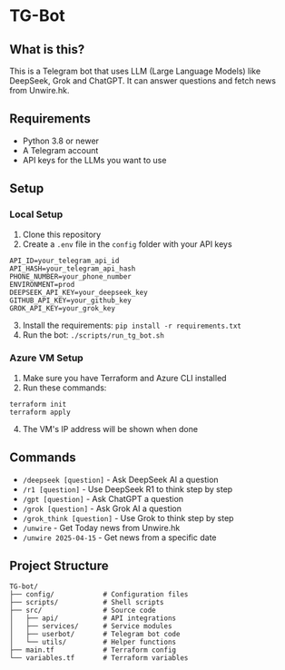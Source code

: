 # TG-Bot

## What is this?
This is a Telegram bot that uses LLM (Large Language Models) like DeepSeek, Grok and ChatGPT. It can answer questions and fetch news from Unwire.hk.

## Requirements
- Python 3.8 or newer
- A Telegram account
- API keys for the LLMs you want to use

## Setup

### Local Setup
1. Clone this repository
2. Create a `.env` file in the `config` folder with your API keys
```
API_ID=your_telegram_api_id
API_HASH=your_telegram_api_hash
PHONE_NUMBER=your_phone_number
ENVIRONMENT=prod
DEEPSEEK_API_KEY=your_deepseek_key
GITHUB_API_KEY=your_github_key
GROK_API_KEY=your_grok_key
```
3. Install the requirements: `pip install -r requirements.txt`
4. Run the bot: `./scripts/run_tg_bot.sh`

### Azure VM Setup
1. Make sure you have Terraform and Azure CLI installed
2. Run these commands:
```
terraform init
terraform apply
```
4. The VM's IP address will be shown when done

## Commands
- `/deepseek [question]` - Ask DeepSeek AI a question
- `/r1 [question]` - Use DeepSeek R1 to think step by step
- `/gpt [question]` - Ask ChatGPT a question
- `/grok [question]` - Ask Grok AI a question
- `/grok_think [question]` - Use Grok to think step by step
- `/unwire` - Get Today news from Unwire.hk
- `/unwire 2025-04-15` - Get news from a specific date

## Project Structure
```
TG-bot/
├── config/            # Configuration files
├── scripts/           # Shell scripts
├── src/               # Source code
│   ├── api/           # API integrations
│   ├── services/      # Service modules
│   ├── userbot/       # Telegram bot code
│   └── utils/         # Helper functions
├── main.tf            # Terraform config
└── variables.tf       # Terraform variables
```